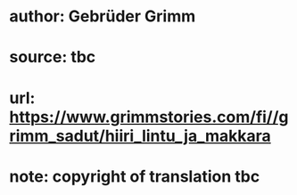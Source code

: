 # author: Gebrüder Grimm
# source: tbc
# url: https://www.grimmstories.com/fi//grimm_sadut/hiiri_lintu_ja_makkara
# note: copyright of translation tbc


